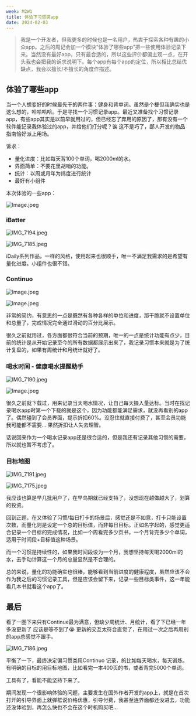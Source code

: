 ```yaml
---
week: M2W1
title: 体验下习惯类app
date: 2024-02-03
---
```


> 我是一个开发者，但我更多的时候也是一名用户，热衷于探索各种有趣的小众app。之后的周记会加一个模块“体验了哪些app”把一些使用体验记录下来。当然没有最好app，只有最合适的，所以这些评价都偏主观一点，在开头我也会把我的诉求说明下。每个app有每个app的定位，所以相比总结优缺点，我会以擅长/不擅长的角度作描述。

## **体验了哪些app**

当一个人想变好的时候最先干的两件事：健身和背单词。虽然是个梗但我确实也是这么想的，哈哈哈哈。于是寻找一个习惯记录app。最近又准备找个习惯记录app，有些app其实是以前早就用过的，但已经忘了弃用的原因了，那有没有一个软件能记录我体验过的app，并给他们打分呢？诶 这不是巧了，鄙人开发的物品指南恰好派上用场。

诉求：

- 量化进度：比如每天背100个单词，喝2000ml的水。
- 界面简单：不要花里胡哨的功能。
- 统计：以周或月年为纬度进行统计
- 最好有小组件

本次体验的一些app：

![Image.jpeg](https://res.craft.do/user/full/607ecf6e-fd93-2806-ae5a-0795102d7883/doc/7B477F54-500B-4356-BC6B-4D9F445733DE/62560A13-FF44-4FE5-B13C-7707BD3CA95E_2/3ioUUqyRzVBPR83lZktzxVxQhMhGK3LQyhrLwzJYcoMz/Image.jpeg)

### iBatter

![IMG_7194.jpeg](https://res.craft.do/user/full/607ecf6e-fd93-2806-ae5a-0795102d7883/5A7B42F2-B4BC-40E2-8BBC-0325190421F2_2/S3HfiCxpd8cFYvIH0s0YsxhFDvtLC945UNhvsxqJTGMz/IMG_7194.jpeg)

![IMG_7185.jpeg](https://res.craft.do/user/full/607ecf6e-fd93-2806-ae5a-0795102d7883/58FCF808-1248-4A77-B1AF-96410578A6CF_2/biZ9IKys7wB3ylw8By1PcAiwPtetqftqHUmoVTyS3yUz/IMG_7185.jpeg)

iDaily系列作品，一样的风格，使用起来也很顺手，唯一不满足我需求的是希望有量化进度。小组件也很不错。

### Continuo

![Image.jpeg](https://res.craft.do/user/full/607ecf6e-fd93-2806-ae5a-0795102d7883/doc/7B477F54-500B-4356-BC6B-4D9F445733DE/012BE7F0-D41A-4886-B229-340B3D04C631_2/XzJTiKwEw6rb0rdja459dqKF5LuUaW0SV5L77xxKzKEz/Image.jpeg)

![Image.jpeg](https://res.craft.do/user/full/607ecf6e-fd93-2806-ae5a-0795102d7883/doc/627A47B8-42DF-43E7-805C-881AC95007DB/8D4C0D2C-642F-4918-8780-F38B0D6F6666_2/OU2NYWYNBoAf43EeCcwCq7fxZBboW28afrbBihF7c4sz/Image.jpeg)

非常的简约，有意思的一点是既然有各种各样的单位和进度，那干脆就不设置单位和总量了，完成情况完全通过滑动的百分比展示。

很久之前就用过，各方面都很符合当前的预期，唯一的一点是统计功能有点少，目前的统计是从开始记录至今的所有数据都展示出来了，我记录习惯本来就是为了统计复盘的，如果有周统计和月统计就好了。

### 喝水时间 - 健康喝水提醒助手

![IMG_7190.jpeg](https://res.craft.do/user/full/607ecf6e-fd93-2806-ae5a-0795102d7883/ED19A2B1-8E94-4797-823B-0FD15637EFC3_2/Qzrr77WB9prho82xvYEkXjqybKnEB8APKx0TUiqRvOkz/IMG_7190.jpeg)

![Image.jpeg](https://res.craft.do/user/full/607ecf6e-fd93-2806-ae5a-0795102d7883/doc/627A47B8-42DF-43E7-805C-881AC95007DB/A6E67AF2-2036-43C0-837F-748CB943D8DD_2/i77a6WCYugg1ZkUQHbu24LOLS7rIey8VKoEEw4uoyyMz/Image.jpeg)

很久之前就下载过，用来记录当天喝水情况，让自己每天摄入量达标。当时在找记录喝水app时第一个下载的就是这个，因为功能都能满足需求，就没再看别的app了。偶然碰到了会员界面，提示折扣60%。没忍住就直接付费了，甚至会员功能我可能都不需要… 果然折扣让人失去理智。

话说回来作为一个喝水记录app还是很合适的，但是我还有记录其他习惯的需要，所以就也暂不考虑了。

### 目标地图

![IMG_7191.jpeg](https://res.craft.do/user/full/607ecf6e-fd93-2806-ae5a-0795102d7883/23A4E364-C0F3-47C0-9435-09EC817491A1_2/FQBprJ2gxKRFIv62rhNyePKFVi11SzmKvDPaTByEjUoz/IMG_7191.jpeg)

![IMG_7175.jpeg](https://res.craft.do/user/full/607ecf6e-fd93-2806-ae5a-0795102d7883/9273177E-4234-4297-B6E2-FEC5218A2267_2/kek2iBrwCXQnW7KSVPzvNhxxF6jLW8xL7aNAbEmOfykz/IMG_7175.jpeg)

我应该也算是早几批用户了，在早鸟期就已经支持了，没想现在越做越大了，划算的投资。

回到正题，在又体验了习惯/每日打卡的场景后，感觉还是不如意，打卡只能设置次数，而量化则是设定一个总的目标值，而非每日目标。正如名字起的，感觉更适合记录一个目标的完成情况，比如一个周看完多少页书，一个月背完多少个单词，适用于时间段+目标值这种场景。

而一个习惯是持续性的，如果我时间段设为一个月，我想坚持每天喝2000ml的水，去手动计算这一个月的总量显然是不合理的。

总的来说，量化的功能确实也很棒，能够看到当前进度的健康程度，虽然应该不会作为我之后的习惯记录工具，但是应该会留下来，记录一些目标类事件，这一年能看几本书就看这个app了。

## 最后

看了一圈下来只有Continue最为满意，但缺少周统计、月统计，看了下已经一年多没更新了 应该是等不到了😭  更新的交互太符合直觉了，在用过一次之后再用别的app总感觉不跟手。

![IMG_7186.jpeg](https://res.craft.do/user/full/607ecf6e-fd93-2806-ae5a-0795102d7883/FDB77477-85BC-48E4-B10B-1D22174536C8_2/pIgBibHW3hXrti6AvdOxu4ejkAvmbPsqFr41Pyfbty4z/IMG_7186.jpeg)

平衡了一下，最终决定偏习惯类用Continuo 记录，的比如每天喝水，每天锻炼。有明确的目标的用目标地图，比如看完一本400页的书，或者背完5000个单词。

工具有了，看能不能坚持下来了。

期间发现一个很影响体验的问题，主要发生在国外作者开发的app上，就是在首次打开的引导界面上就弹框说价格优惠，引导付费，我甚至连界面都还没进去，功能还没体验到，再怎么快也不会在这个时机购买吧…

